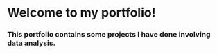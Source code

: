 # Welcome to my portfolio!
### This portfolio contains some projects I have done involving data analysis.  
